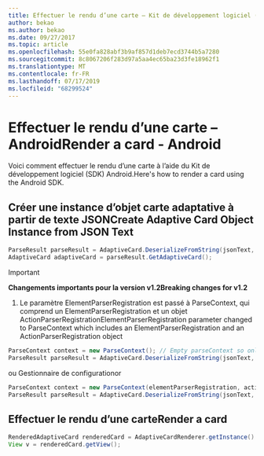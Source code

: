 ```yaml
---
title: Effectuer le rendu d’une carte – Kit de développement logiciel (SDK) Android
author: bekao
ms.author: bekao
ms.date: 09/27/2017
ms.topic: article
ms.openlocfilehash: 55e0fa828abf3b9af857d1deb7ecd3744b5a7280
ms.sourcegitcommit: 8c8067206f283d97a5aa4ec65ba23d3fe18962f1
ms.translationtype: MT
ms.contentlocale: fr-FR
ms.lasthandoff: 07/17/2019
ms.locfileid: "68299524"
---
```

# <a name="render-a-card---android"></a><span data-ttu-id="909e0-102">Effectuer le rendu d’une carte – Android</span><span class="sxs-lookup"><span data-stu-id="909e0-102">Render a card - Android</span></span>

<span data-ttu-id="909e0-103">Voici comment effectuer le rendu d’une carte à l’aide du Kit de développement logiciel (SDK) Android.</span><span class="sxs-lookup"><span data-stu-id="909e0-103">Here's how to render a card using the Android SDK.</span></span>

## <a name="create-adaptive-card-object-instance-from-json-text"></a><span data-ttu-id="909e0-104">Créer une instance d’objet carte adaptative à partir de texte JSON</span><span class="sxs-lookup"><span data-stu-id="909e0-104">Create Adaptive Card Object Instance from JSON Text</span></span>

```java
ParseResult parseResult = AdaptiveCard.DeserializeFromString(jsonText, AdaptiveCardRenderer.VERSION, elementParserRegistration);
AdaptiveCard adaptiveCard = parseResult.GetAdaptiveCard();
```
> [!IMPORTANT]
> <span data-ttu-id="909e0-105">**Changements importants pour la version v1.2**</span><span class="sxs-lookup"><span data-stu-id="909e0-105">**Breaking changes for v1.2**</span></span>
> 

1. <span data-ttu-id="909e0-106">Le paramètre ElementParserRegistration est passé à ParseContext, qui comprend un ElementParserRegistration et un objet ActionParserRegistration</span><span class="sxs-lookup"><span data-stu-id="909e0-106">ElementParserRegistration parameter changed to ParseContext which includes an ElementParserRegistration and an ActionParserRegistration object</span></span>

```java
ParseContext context = new ParseContext(); // Empty parseContext so only known elements up to v1.2 will be parsed
ParseResult parseResult = AdaptiveCard.DeserializeFromString(jsonText, AdaptiveCardRenderer.VERSION, context);
```

<span data-ttu-id="909e0-107">ou Gestionnaire de configuration</span><span class="sxs-lookup"><span data-stu-id="909e0-107">or</span></span>

```java
ParseContext context = new ParseContext(elementParserRegistration, actionParserRegistration);
ParseResult parseResult = AdaptiveCard.DeserializeFromString(jsonText, AdaptiveCardRenderer.VERSION, context);
```

## <a name="render-a-card"></a><span data-ttu-id="909e0-108">Effectuer le rendu d’une carte</span><span class="sxs-lookup"><span data-stu-id="909e0-108">Render a card</span></span>

```java
RenderedAdaptiveCard renderedCard = AdaptiveCardRenderer.getInstance().render(context, fragmentManager, adaptiveCard, cardActionHandler, hostConfig);
View v = renderedCard.getView();
```
